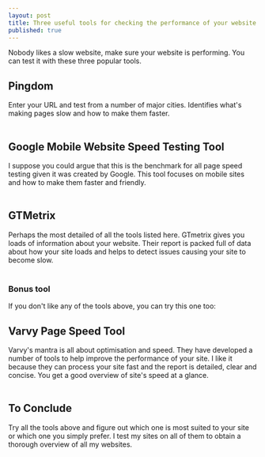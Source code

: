 ```yaml
---
layout: post
title: Three useful tools for checking the performance of your website
published: true
---
```


Nobody likes a slow website, make sure your website is performing.  You can test it with these three popular tools.

## Pingdom
Enter your URL and test from a number of major cities. Identifies what's making pages slow and how to make them faster.<br><br>

## Google Mobile Website Speed Testing Tool
I suppose you could argue that this is the benchmark for all page speed testing given it was created by Google. This tool focuses on mobile sites and how to make them faster and friendly.<br><br>

## GTMetrix
Perhaps the most detailed of all the tools listed here. GTmetrix gives you loads of information about your website. Their report is packed full of data about how your site loads and helps to detect issues causing your site to become slow.<br><br>

### Bonus tool
If you don't like any of the tools above, you can try this one too:

## Varvy Page Speed Tool
Varvy's mantra is all about optimisation and speed. They have developed a number of tools to help improve the performance of your site. I like it because they can process your site fast and the report is detailed, clear and concise. You get a good overview of site's speed at a glance.<br><br>
 
## To Conclude
Try all the tools above and figure out which one is most suited to your site or which one you simply prefer. I test my sites on all of them to obtain a thorough overview of all my websites.
